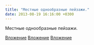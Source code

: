```yaml
---
title: "Местные однообразные пейзажи."
date: 2013-08-19 16:16:00 +0300
---
```


Местные однообразные пейзажи.


[Вложение](https://vk.com/photo41076938_309339127)
[Вложение](https://vk.com/photo41076938_309339307)
[Вложение](https://vk.com/photo41076938_309339353)
